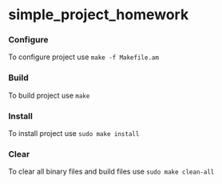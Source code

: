 # simple_project_homework


### Configure
To configure project use
` make -f Makefile.am `

### Build
To build project use
` make `

### Install
To install project use
` sudo make install `

### Clear
To clear all binary files and build files use
` sudo make clean-all  `
